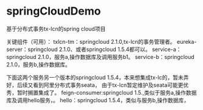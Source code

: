 # springCloudDemo
基于分布式事务tx-lcn的spring cloud项目

关键组件（可用）：
txlcn-tm：springcloud 2.1.0,tx-lcn的事务管理者。
eureka-server：springcloud 2.1.0、或者springcloud 1.5.4都可以。
service-a：springcloud 2.1.0，服务a,操作数据库及调用服务b1。
service-b：springcloud 2.1.0，服务b,操作数据库。

下面这两个服务另一个版本的springcloud 1.5.4，本来想集成tx-lc的，暂未弄好，后续又看到阿里分布式事务seata，
由于tx-lcn暂定维护及seata可能更优秀，暂时搁置集成了。
feign-consumer:springcloud 1.5.,类似于服务a,操作数据库及调用hello服务，。
hello：springcloud 1.5.4，类似与服务b,操作数据库，

